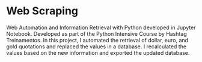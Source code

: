 # Web Scraping
<!--Automação Web e Busca de Informações com Python e desenvolvido no Jupyter Notebook. Atividade desenvolvida durante o Intensivão de Python da Hashtag Treinamentos. Nesse projeto, automatizei a busca da cotação do dólar, euro e ouro e substitui os valores numa base de dados. Recalculei os valores com base nos novos valores e exportei a base de dados atualizada.-->

Web Automation and Information Retrieval with Python developed in Jupyter Notebook. Developed as part of the Python Intensive Course by Hashtag Treinamentos. In this project, I automated the retrieval of dollar, euro, and gold quotations and replaced the values in a database. I recalculated the values based on the new information and exported the updated database.
